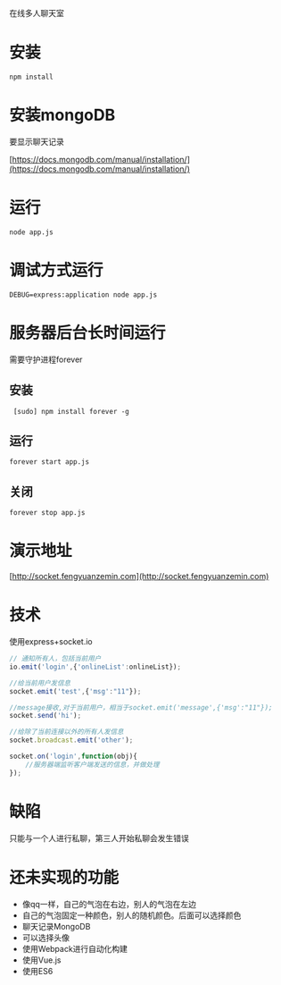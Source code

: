 在线多人聊天室

# 安装
	npm install

# 安装mongoDB
要显示聊天记录

[https://docs.mongodb.com/manual/installation/](https://docs.mongodb.com/manual/installation/)

# 运行
	node app.js

# 调试方式运行
	DEBUG=express:application node app.js

# 服务器后台长时间运行
需要守护进程forever

## 安装
	 [sudo] npm install forever -g
## 运行
	forever start app.js
## 关闭
	forever stop app.js

# 演示地址
[http://socket.fengyuanzemin.com](http://socket.fengyuanzemin.com)

# 技术

使用express+socket.io

```js
// 通知所有人，包括当前用户
io.emit('login',{'onlineList':onlineList});

//给当前用户发信息
socket.emit('test',{'msg':"11"});

//message接收,对于当前用户，相当于socket.emit('message',{'msg':"11"});
socket.send('hi');

//给除了当前连接以外的所有人发信息
socket.broadcast.emit('other');

socket.on('login',function(obj){
    //服务器端监听客户端发送的信息，并做处理
});
```

# 缺陷

只能与一个人进行私聊，第三人开始私聊会发生错误


# 还未实现的功能

* 像qq一样，自己的气泡在右边，别人的气泡在左边
* 自己的气泡固定一种颜色，别人的随机颜色。后面可以选择颜色
* 聊天记录MongoDB
* 可以选择头像
* 使用Webpack进行自动化构建
* 使用Vue.js
* 使用ES6